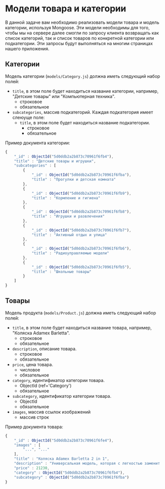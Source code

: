 # Модели товара и категории

В данной задаче вам необходимо реализовать модели товара и модель категории, используя Mongoose. Эти
модели необходимы для того, чтобы мы на сервере далее смогли по запросу клиента возвращать как 
список категорий, так и список товаров по конкретной категории или подкатегории. Эти запросы будут 
выполняться на многим страницах нашего приложения.  

## Категории 

Модель категории (`models/Category.js`) должна иметь следующий набор полей:

- `title`, в этом поле будет находиться название категории, например, "Детские товары" или 
"Компьютерная техника".
    - строковое
    - обязательное
- `subcategories`, массив подкатегорий. Каждая подкатегория имеет слеюуще поле:
    - `title`, в этом поле будет находиться название подкатегории.
        - строковое
        - обязательное

Пример документа категории:
```js
{
	"_id" : ObjectId("5d0ddb2a2b873c70961f6fb4"),
	"title" : "Детские товары и игрушки",
	"subcategories" : [
		{
			"_id" : ObjectId("5d0ddb2a2b873c70961f6fba"),
			"title" : "Прогулки и детская комната"
		},
		{
			"_id" : ObjectId("5d0ddb2a2b873c70961f6fb9"),
			"title" : "Кормление и гигиена"
		},
		{
			"_id" : ObjectId("5d0ddb2a2b873c70961f6fb8"),
			"title" : "Игрушки и развлечения"
		},
		{
			"_id" : ObjectId("5d0ddb2a2b873c70961f6fb7"),
			"title" : "Активный отдых и улица"
		},
		{
			"_id" : ObjectId("5d0ddb2a2b873c70961f6fb6"),
			"title" : "Радиоуправляемые модели"
		},
		{
			"_id" : ObjectId("5d0ddb2a2b873c70961f6fb5"),
			"title" : "Школьные товары"
		}
	]
}
```

## Товары

Модель продукта (`models/Product.js`) должна иметь следующий набор полей:

- `title`, в этом поле будет находиться название товара, например, "Коляска Adamex Barletta".
    - строковое
    - обязательное
- `description`, описание товара.
    - строковое
    - обязательное
- `price`, цена товара.
    - числовое
    - обязательное
- `category`, идентификатор категории товара.
    - ObjectId (ref='Category')
    - обязательное
- `subcategory`, идентификатор категории товара.
    - ObjectId
    - обязательное
- `images`, массив ссылок изображений
    - массив строк
    
Пример документа товара:
```js
{
	"_id" : ObjectId("5d0ddb2a2b873c70961f6fe4"),
	"images" : [
		"...", "..."
	],
	"title" : "Коляска Adamex Barletta 2 in 1",
	"description" : "Универсальная модель, которая с легкостью заменит родителям сразу ...",
	"price" : 21230,
	"category" : ObjectId("5d0ddb2a2b873c70961f6fb4"),
	"subcategory" : ObjectId("5d0ddb2a2b873c70961f6fba")
}
```
